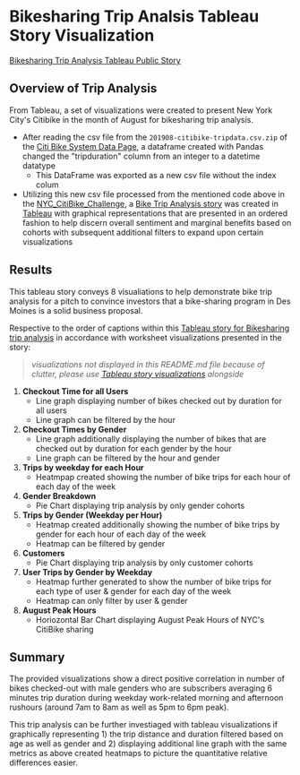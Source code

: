 # Bikesharing Trip Analsis Tableau Story Visualization
[Bikesharing Trip Analysis Tableau Public Story](https://public.tableau.com/app/profile/vincent.zhang3409/viz/BikesharingTripAnalysis/TripAnalysis?publish=yes)

## Overview of Trip Analysis
From Tableau, a set of visualizations were created to present New York City's Citibike in the month of August for bikesharing trip analysis.
- After reading the csv file from the <code>201908-citibike-tripdata.csv.zip</code> of the [Citi Bike System Data Page](https://www.citibikenyc.com/system-data), a dataframe created with Pandas changed the "tripduration" column from an integer to a datetime datatype
   - This DataFrame was exported as a new csv file without the index colum
- Utilizing this new csv file processed from the mentioned code above in the [NYC_CitiBike_Challenge](https://github.com/vzhang90/bikesharing/blob/main/NYC_CitiBike_Challenge.ipynb), a [Bike Trip Analysis story](https://public.tableau.com/app/profile/vincent.zhang3409/viz/BikesharingTripAnalysis/TripAnalysis?publish=yes) was created in [Tableau](https://public.tableau.com/app/profile/vincent.zhang3409/viz/BikesharingTripAnalysis/TripAnalysis?publish=yes) with graphical representations that are presented in an ordered fashion to help discern overall sentiment and marginal benefits based on cohorts with subsequent additional filters to expand upon certain visualizations


## Results
This tableau story conveys 8 visualiations to help demonstrate bike trip analysis for a pitch to convince investors that a bike-sharing program in Des Moines is a solid business proposal.  

  
Respective to the order of captions within this [Tableau story for Bikesharing trip analysis](https://public.tableau.com/app/profile/vincent.zhang3409/viz/BikesharingTripAnalysis/TripAnalysis?publish=yes) in accordance with worksheet visualizations presented in the story:
>*visualizations not displayed in this README.md file because of clutter, please use [Tableau story visualizations](https://public.tableau.com/app/profile/vincent.zhang3409/viz/BikesharingTripAnalysis/TripAnalysis?publish=yes) alongside*

1) **Checkout Time for all Users**
   - Line graph displaying number of bikes checked out by duration for all users
   - Line graph  can be filtered by the hour
2) **Checkout Times by Gender**
   - Line graph additionally displaying the number of bikes that are checked out by duration for each gender by the hour
   - Line graph can be filtered by the hour and gender
3) **Trips by weekday for each Hour**
   - Heatmpap created showing the number of bike trips for each hour of each day of the week
4) **Gender Breakdown**
   - Pie Chart displaying trip analysis by only gender cohorts 
5) **Trips by Gender (Weekday per Hour)**
   - Heatmap created additionally showing the number of bike trips by gender for each hour of each day of the week
   - Heatmap can be filtered by gender
6) **Customers**
   - Pie Chart displaying trip analysis by only customer cohorts
7) **User Trips by Gender by Weekday**
   - Heatmap further generated to show the number of bike trips for each type of user & gender for each day of the week
   - Heatmap can only filter by user & gender
8) **August Peak Hours**
    - Horiozontal Bar Chart displaying August Peak Hours of NYC's CitiBike sharing
  
## Summary
The provided visualizations show a direct positive correlation in number of bikes checked-out with male genders who are subscribers averaging 6 minutes trip duration during weekday work-related morning and afternoon rushours (around 7am to 8am as well as 5pm to 6pm peak).

This trip analysis can be further investiaged with tableau visualizations if graphically representing 1) the trip distance and duration filtered based on age as well as gender and 2) displaying additional line graph with the same metrics as above created heatmaps to picture the quantitative relative differences easier.
